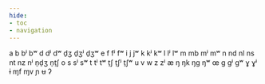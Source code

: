 ```yaml
---
hide:
- toc
- navigation
---
```

a
b
bʲ
bʷ
d
dʲ
dʷ
d̠ʒ
d̠ʒʲ
d̠ʒʷ
e
f
fʲ
fʷ
i
j
jʷ
k
kʲ
kʷ
l
lʲ
lʷ
m
mb
mʲ
mʷ
n
nd
nl
ns
nt
nz
nʲ
n̠d̠ʒ
n̠t̠ʃ
o
s
sʲ
sʷ
t
tʲ
tʷ
t̠ʃ
t̠ʃʲ
t̠ʃʷ
u
v
w
z
zʲ
æ
ŋ
ŋk
ŋɡ
ŋʷ
œ
ɡ
ɡʲ
ɡʷ
ɣ
ɣʲ
ɨ
ɱf
ɱv
ɲ
ʉ
ʔ
